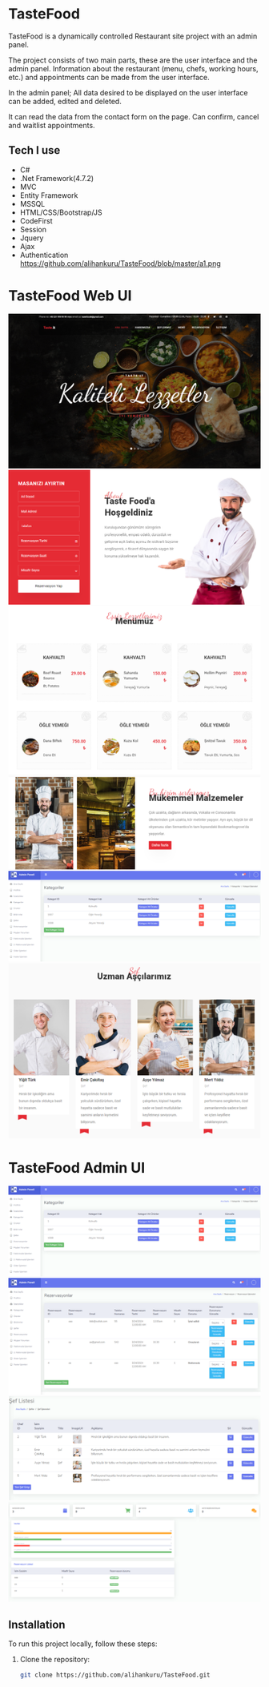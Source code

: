 # TasteFood

TasteFood is a dynamically controlled Restaurant site project with an admin panel.

The project consists of two main parts, these are the user interface and the admin panel. Information about the restaurant (menu, chefs, working hours, etc.) and appointments can be made from the user interface.

In the admin panel; All data desired to be displayed on the user interface can be added, edited and deleted.

It can read the data from the contact form on the page. Can confirm, cancel and waitlist appointments.

## Tech I use
- C#
- .Net Framework(4.7.2)
- MVC
- Entity Framework
- MSSQL
- HTML/CSS/Bootstrap/JS
- CodeFirst
- Session
- Jquery
- Ajax
- Authentication
  https://github.com/alihankuru/TasteFood/blob/master/a1.png
# TasteFood Web UI
![TasteFood Web UI](https://github.com/alihankuru/TasteFood/blob/master/a1.png)
![TasteFood Web UI](https://github.com/alihankuru/TasteFood/blob/master/a2.png)
![TasteFood Web UI](https://github.com/alihankuru/TasteFood/blob/master/a3.png)
![TasteFood Web UI](https://github.com/alihankuru/TasteFood/blob/master/a4.png)
![TasteFood Web UI](https://github.com/alihankuru/TasteFood/blob/master/a5.png)
![TasteFood Web UI](https://github.com/alihankuru/TasteFood/blob/master/a55.png)

# TasteFood Admin UI
![TasteFood Admin UI](https://github.com/alihankuru/TasteFood/blob/master/a5.png)
![TasteFood Admin UI](https://github.com/alihankuru/TasteFood/blob/master/a6.png)
![TasteFood Admin UI](https://github.com/alihankuru/TasteFood/blob/master/a7.png)
![TasteFood Admin UI](https://github.com/alihankuru/TasteFood/blob/master/a9.png)

## Installation

To run this project locally, follow these steps:

1. Clone the repository:
   ```bash
   git clone https://github.com/alihankuru/TasteFood.git
